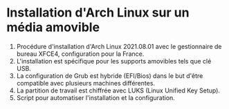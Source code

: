 # Installation d'Arch Linux sur un média amovible

1. Procédure d'installation d'Arch Linux 2021.08.01 avec le gestionnaire de bureau XFCE4, configuration pour la France.
2. L'installation est spécifique pour les supports amovibles tels que clé USB.
3. La configuration de Grub est hybride (EFI/Bios) dans le but d'être compatible avec plusieurs machines différentes.
4. La partition de travail est chiffrée avec LUKS (Linux Unified Key Setup).
5. Script pour automatiser l'installation et la configuration.


